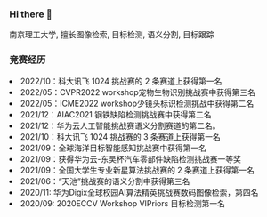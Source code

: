 ### Hi there 👋


南京理工大学, 擅长图像检索, 目标检测, 语义分割, 目标跟踪

### 竞赛经历
<li> 2022/10：科大讯飞 1024 挑战赛的 2 条赛道上获得第一名
<li> 2022/05：CVPR2022 workshop宠物生物识别挑战赛中获得第三名
<li> 2022/05：ICME2022 workshop少镜头标识检测挑战中获得第二名
<li> 2021/12：AIAC2021 钢铁缺陷检测挑战赛中获得第二名
<li> 2021/12：华为云人工智能挑战赛语义分割赛道的第二名。
<li> 2021/10：科大讯飞 1024 挑战赛的 3 条赛道上获得第一名
<li> 2021/09：全球海洋目标智能感知挑战赛中获得第一名
<li> 2021/09：获得华为云-东吴杯汽车零部件缺陷检测挑战赛一等奖
<li> 2021/09：全国大学生专业新星算法挑战赛的 2 条赛道上获得第一名
<li> 2021/06：“天池”挑战赛的语义分割中获得第三名
<li> 2020/11: 华为Digix全球校园AI算法精英挑战赛数码图像检索，第四名
<li> 2020/09: 2020ECCV Workshop VIPriors 目标检测第一名

